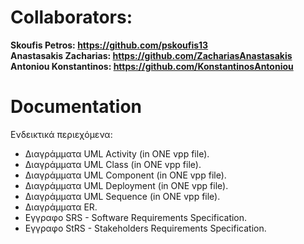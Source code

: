 # Collaborators: 
**Skoufis Petros: https://github.com/pskoufis13  
Anastasakis Zacharias: https://github.com/ZachariasAnastasakis    
Antoniou Konstantinos: https://github.com/KonstantinosAntoniou**

# Documentation

Ενδεικτικά περιεχόμενα:

- Διαγράμματα UML Activity (in ONE vpp file).
- Διαγράμματα UML Class (in ONE vpp file).
- Διαγράμματα UML Component (in ONE vpp file).
- Διαγράμματα UML Deployment (in ONE vpp file).
- Διαγράμματα UML Sequence (in ONE vpp file).
- Διαγράμματα ER.
- Εγγραφο SRS - Software Requirements Specification.
- Εγγραφο StRS - Stakeholders Requirements Specification.
